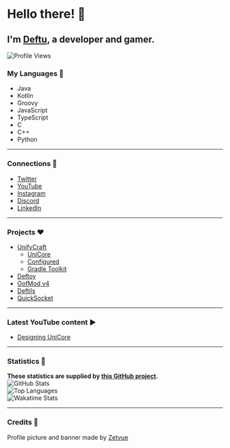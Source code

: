 # Hello there! 👋

## I'm [Deftu][website], a developer and gamer.

![Profile Views](https://komarev.com/ghpvc/?username=deftu)

### My Languages 💬
- Java
- Kotlin
- Groovy
- JavaScript
- TypeScript
- C
- C++
- Python

---

### Connections 🔗
- [Twitter][twitter]
- [YouTube][youtube]
- [Instagram][instagram]
- [Discord][discord]
- [LinkedIn][linkedin]

---

### Projects ❤️
- [UnifyCraft](https://github.com/UnifyCraft)
  - [UniCore](https://github.com/UnifyCraft/UniCore)
  - [Configured](https://github.com/UnifyCraft/Configured)
  - [Gradle Toolkit](https://github.com/UnifyCraft/Gradle-Toolkit)
- [Deftoy](https://github.com/Deftu/Deftoy)
- [OofMod v4](https://github.com/Deftu/OofMod)
- [Deftils](https://github.com/Deftu/Deftils)
- [QuickSocket](https://github.com/Deftu/QuickSocket)

---

### Latest YouTube content ▶
<!-- YOUTUBE:START -->
- [Designing UniCore](https://www.youtube.com/watch?v=-URGDPX2Sms)
<!-- YOUTUBE:END -->

---

### Statistics 📜
**These statistics are supplied by [this GitHub project](https://github.com/anuraghazra/github-readme-stats).**\
![GitHub Stats](https://github-readme-stats.vercel.app/api?username=Deftu&show_icons=trye&line_height=27&theme=onedark&hide_border=true)\
![Top Languages](https://github-readme-stats.vercel.app/api/top-langs/?username=Deftu&card_width=400&langs_count=10&hide_border=true&theme=onedark)\
![Wakatime Stats](https://github-readme-stats.vercel.app/api/wakatime?username=Deftu&theme=onedark&hide_border=true)

[website]: https://deftu.xyz/
[twitter]: https://twitter.com/@RealDeftu
[youtube]: https://www.youtube.com/channel/UCJAR--rGr012udfBDBwHO-g
[instagram]: https://www.instagram.com/deftudev/
[discord]: https://discord.gg/dFb277Kexf
[linkedin]: https://www.linkedin.com/in/matthew-vaughan-047800226

---

### Credits 💞
Profile picture and banner made by [Zetvue](https://github.com/Zetvue)
